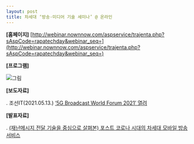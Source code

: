 ```yaml
---
layout: post
title: 차세대 ‘방송·미디어 기술 세미나’ @ 온라인
---
```


**[홈페이지]** [http://webinar.nownnow.com/aspservice/trajenta.php?sAspCode=rapatechday&webinar_seq=](http://webinar.nownnow.com/aspservice/trajenta.php?sAspCode=rapatechday&webinar_seq=)

**[프로그램]** 

![그림](/images/rapa-seminar-10st.jpg)


**[보도자료]** 

. 조선IT(2021.05.13.) [‘5G Broadcast World Forum 2021’ 열려](http://it.chosun.com/site/data/html_dir/2020/11/24/2020112402595.html)

**[발표자료]** 

. [(재난메시지 전달 기술을 중심으로 살펴본) 포스트 코로나 시대의 차세대 모바일 방송 서비스](https://speakerdeck.com/sunghojeon/201124-jaenanmesiji-jeondal-gisuleul-jungsimeuro-salpyeobon-poseuteu-korona-sidaeyi-casedae-mobail-bangsong-seobiseu-at-truerain-zoom)
